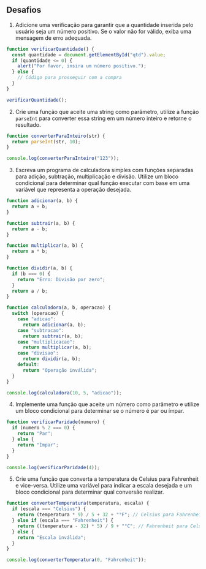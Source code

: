 ## Desafios

1. Adicione uma verificação para garantir que a quantidade inserida pelo usuário seja um número positivo. Se o valor não for válido, exiba uma mensagem de erro adequada.

```javascript
function verificarQuantidade() {
  const quantidade = document.getElementById("qtd").value;
  if (quantidade <= 0) {
    alert("Por favor, insira um número positivo.");
  } else {
    // Código para prosseguir com a compra
  }
}

verificarQuantidade();
```

2. Crie uma função que aceite uma string como parâmetro, utilize a função `parseInt` para converter essa string em um número inteiro e retorne o resultado.

```javascript
function converterParaInteiro(str) {
  return parseInt(str, 10);
}

console.log(converterParaInteiro("123"));
```

3. Escreva um programa de calculadora simples com funções separadas para adição, subtração, multiplicação e divisão. Utilize um bloco condicional para determinar qual função executar com base em uma variável que representa a operação desejada.

```javascript
function adicionar(a, b) {
  return a + b;
}

function subtrair(a, b) {
  return a - b;
}

function multiplicar(a, b) {
  return a * b;
}

function dividir(a, b) {
  if (b === 0) {
    return "Erro: Divisão por zero";
  }
  return a / b;
}

function calculadora(a, b, operacao) {
  switch (operacao) {
    case "adicao":
      return adicionar(a, b);
    case "subtracao":
      return subtrair(a, b);
    case "multiplicacao":
      return multiplicar(a, b);
    case "divisao":
      return dividir(a, b);
    default:
      return "Operação inválida";
  }
}

console.log(calculadora(10, 5, "adicao"));
```

4. Implemente uma função que aceite um número como parâmetro e utilize um bloco condicional para determinar se o número é par ou ímpar.

```javascript
function verificarParidade(numero) {
  if (numero % 2 === 0) {
    return "Par";
  } else {
    return "Ímpar";
  }
}

console.log(verificarParidade(4));
```

5. Crie uma função que converta a temperatura de Celsius para Fahrenheit e vice-versa. Utilize uma variável para indicar a escala desejada e um bloco condicional para determinar qual conversão realizar.

```javascript
function converterTemperatura(temperatura, escala) {
  if (escala === "Celsius") {
    return (temperatura * 9) / 5 + 32 + "°F"; // Celsius para Fahrenheit
  } else if (escala === "Fahrenheit") {
    return ((temperatura - 32) * 5) / 9 + "°C"; // Fahrenheit para Celsius
  } else {
    return "Escala inválida";
  }
}

console.log(converterTemperatura(0, "Fahrenheit"));
```

